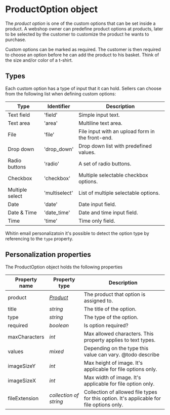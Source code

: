 # ProductOption object

The _product option_  is one of the custom options that can be set inside a product. A 
webshop owner can predefine product options at products, later to be selected by the customer
to customize the product he wants to purchase. 

Custom options can be marked as required. The customer is then required to choose an option before he can add the product to his basket. Think of the size and/or color of a t-shirt.

## Types

Each custom option has a type of input that it can hold. Sellers can choose from the 
following list when defining custom options:

| Type            | Identifier    | Description                                      |
|-----------------|---------------|--------------------------------------------------|
| Text field      | 'field'       | Simple input text.                               |
| Text area       | 'area'        | Multiline text area.                             |
| File            | 'file'        | File input with an upload form in the front-end. |
| Drop down       | 'drop_down'   | Drop down list with predefined values.           |
| Radio buttons   | 'radio'       | A set of radio buttons.                          |
| Checkbox        | 'checkbox'    | Multiple selectable checkbox options.            |
| Multiple select | 'multiselect' | List of multiple selectable options.             |
| Date            | 'date'        | Date input field.                                |
| Date & Time     | 'date_time'   | Date and time input field.                       |
| Time            | 'time'        | Time only field.                                 |

Whitin email personalizatoin it's possible to detect the option type by referencing to the `type` 
property. 

## Personalization properties

The ProductOption object holds the following properties  

| Property name   | Property type                    | Description                                                                              |
|-----------------|----------------------------------|------------------------------------------------------------------------------------------|
| product         | _[Product][product-object]_      | The product that option is assigned to.                                                  |
| title           | _string_                         | The title of the option.                                                                 |
| type            | _string_                         | The type of the option.                                                                  |
| required        | _boolean_                        | Is option required?                                                                      |
| maxCharacters   | _int_                            | Max allowed characters. This property applies to text types.                             |
| values          | _mixed_                          | Depending on the type this value can vary. @todo describe                                |
| imageSizeY      | _int_                            | Max height of image. It's applicable for file options only.                              |
| imageSizeX      | _int_                            | Max width of image. It's applicable for file option only.                                |
| fileExtension   | _collection of string_           | Collection of allowed file types for this option. It's applicable for file options only. |

[product-object]: MarketingSuite/magento-integration/object/product
